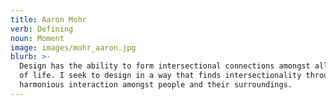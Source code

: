 ```yaml
---
title: Aaron Mohr
verb: Defining
noun: Moment
image: images/mohr_aaron.jpg
blurb: >-
  Design has the ability to form intersectional connections amongst all facets
  of life. I seek to design in a way that finds intersectionality through
  harmonious interaction amongst people and their surroundings.
---
```


